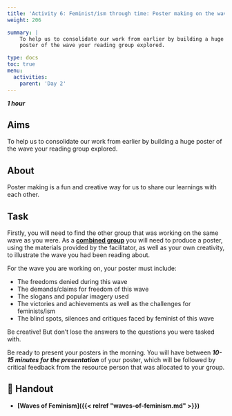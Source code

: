 ```yaml
---
title: 'Activity 6: Feminist/ism through time: Poster making on the waves and beyond'
weight: 206

summary: |
    To help us to consolidate our work from earlier by building a huge
    poster of the wave your reading group explored.

type: docs
toc: true
menu:
  activities:
    parent: 'Day 2'
---
```


***1 hour***

## Aims

To help us to consolidate our work from earlier by building a huge
poster of the wave your reading group explored.

## About

Poster making is a fun and creative way for us to share our learnings
with each other.

## Task

Firstly, you will need to find the other group that was working on the
same wave as you were. As a <u>**combined group**</u> you will need to
produce a poster, using the materials provided by the facilitator, as well
as your own creativity, to illustrate the wave you had been reading
about.

For the wave you are working on, your poster must include:

* The freedoms denied during this wave
* The demands/claims for freedom of this wave
* The slogans and popular imagery used
* The victories and achievements as well as the challenges for feminists/ism
* The blind spots, silences and critiques faced by feminist of this wave

Be creative! But don’t lose the answers to the questions you were
tasked with.

Be ready to present your posters in the morning. You will have
between ***10-15 minutes for the presentation*** of your poster, which will
be followed by critical feedback from the resource person that was
allocated to your group.

## 📖️ Handout

* **[Waves of Feminism]({{< relref "waves-of-feminism.md" >}})**
